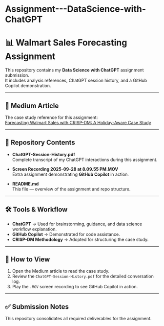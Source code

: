 # Assignment---DataScience-with-ChatGPT

# 📊 Walmart Sales Forecasting Assignment

This repository contains my **Data Science with ChatGPT** assignment submission.  
It includes analysis references, ChatGPT session history, and a GitHub Copilot demonstration.

---

## 📖 Medium Article
The case study reference for this assignment:  
[Forecasting Walmart Sales with CRISP-DM: A Holiday-Aware Case Study](https://gowripreetam.medium.com/forecasting-walmart-sales-with-crisp-dm-a-holiday-aware-case-study-c87415c7452c)

---

## 📂 Repository Contents
- **ChatGPT-Session-History.pdf**  
  Complete transcript of my ChatGPT interactions during this assignment.  

- **Screen Recording 2025-09-28 at 8.09.55 PM.MOV**  
  Extra assignment demonstrating **GitHub Copilot** in action.  

- **README.md**  
  This file — overview of the assignment and repo structure.  

---

## 🛠️ Tools & Workflow
- **ChatGPT** → Used for brainstorming, guidance, and data science workflow explanation.  
- **GitHub Copilot** → Demonstrated for code assistance.  
- **CRISP-DM Methodology** → Adopted for structuring the case study.  

---

## 🚀 How to View
1. Open the Medium article to read the case study.  
2. Review the `ChatGPT-Session-History.pdf` for the detailed conversation log.  
3. Play the `.MOV` screen recording to see GitHub Copilot in action.  

---

## ✅ Submission Notes
This repository consolidates all required deliverables for the assignment.  
